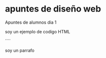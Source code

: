 # apuntes de diseño web
 Apuntes de alumnos dia 1


soy un ejemplo de codigo HTML 

´´´´
<p> soy un parrafo <p>
<img src>
 


